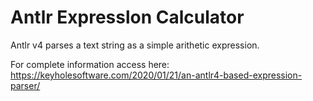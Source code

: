 # Antlr Expresslon Calculator
Antlr v4 parses a text string as a simple arithetic expression.

For complete information access here: https://keyholesoftware.com/2020/01/21/an-antlr4-based-expression-parser/ 